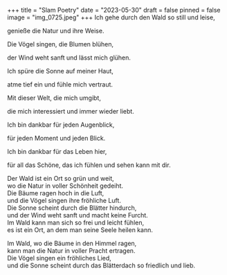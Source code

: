 +++
title = "Slam Poetry"
date = "2023-05-30"
draft = false
pinned = false
image = "img_0725.jpeg"
+++
Ich gehe durch den Wald so still und leise,

genieße die Natur und ihre Weise.

Die Vögel singen, die Blumen blühen,

der Wind weht sanft und lässt mich glühen.

Ich spüre die Sonne auf meiner Haut,

atme tief ein und fühle mich vertraut.

Mit dieser Welt, die mich umgibt,

die mich interessiert und immer wieder liebt.

Ich bin dankbar für jeden Augenblick,

für jeden Moment und jeden Blick.

Ich bin dankbar für das Leben hier,

für all das Schöne, das ich fühlen und sehen kann mit dir.

Der Wald ist ein Ort so grün und weit,\
wo die Natur in voller Schönheit gedeiht.\
Die Bäume ragen hoch in die Luft,\
und die Vögel singen ihre fröhliche Luft.\
Die Sonne scheint durch die Blätter hindurch,\
und der Wind weht sanft und macht keine Furcht.\
Im Wald kann man sich so frei und leicht fühlen,\
es ist ein Ort, an dem man seine Seele heilen kann.

Im Wald, wo die Bäume in den Himmel ragen,\
kann man die Natur in voller Pracht ertragen.\
Die Vögel singen ein fröhliches Lied,\
und die Sonne scheint durch das Blätterdach so friedlich und lieb.